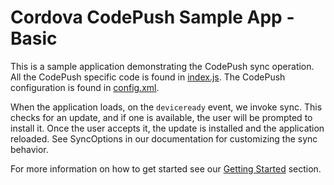# Cordova CodePush Sample App - Basic

This is a sample application demonstrating the CodePush sync operation. All the CodePush specific code is found in [index.js](/samples/basic/www/js/index.js). The CodePush configuration is found in [config.xml](/samples/basic/config.xml).

When the application loads, on the `deviceready` event, we invoke sync. This checks for an update, and if one is available, the user will be prompted to install it. Once the user accepts it, the update is installed and the application reloaded. See SyncOptions in our documentation for customizing the sync behavior. 

For more information on how to get started see our [Getting Started](https://github.com/Microsoft/cordova-plugin-code-push#getting-started) section.
